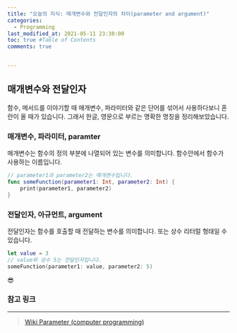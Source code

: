 ```yaml
---
title: "오늘의 지식: 매개변수와 전달인자의 차이(parameter and argument)"
categories: 
  - Programming
last_modified_at: 2021-05-11 23:30:00
toc: true #Table of Contents
comments: true


---
```


## 매개변수와 전달인자

함수, 메서드를 이야기할 때 매개변수, 파라미터와 같은 단어를 섞어서 사용하다보니 혼란이 올 때가 있습니다. 그래서 한글, 영문으로 부르는 명확한 명칭을 정리해보았습니다.

### 매개변수, 파라미터, paramter

매개변수는 함수의 정의 부분에 나열되어 있는 변수를 의미합니다. 함수안에서 함수가 사용하는 이름입니다.

```swift
// parameter1과 parameter2는 매개변수입니다.
func someFunction(parameter1: Int, parameter2: Int) {
    print(parameter1, parameter2)
}
```

### 전달인자, 아규먼트, argument

전달인자는 함수를 호출할 때 전달하는 변수를 의미합니다. 또는 상수 리터럴 형태일 수 있습니다.

```swift
let value = 3
// value와 상수 5는 전달인자입니다.
someFunction(parameter1: value, parameter2: 5)
```

😎

### 참고 링크

---

> [Wiki Parameter (computer programming)](https://en.wikipedia.org/wiki/Parameter_(computer_programming))